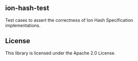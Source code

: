 ## ion-hash-test

Test cases to assert the correctness of Ion Hash Specification implementations.

## License

This library is licensed under the Apache 2.0 License. 
